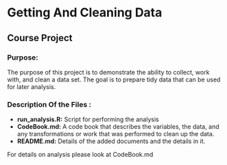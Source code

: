 # Getting And Cleaning Data

## Course Project 

### Purpose: 

The purpose of this project is to demonstrate the ability to collect, work with, and clean a data set. The goal is to prepare tidy data that can be used for later analysis. 

### Description Of the Files : 

* **run_analysis.R:** Script for performing the analysis  
* **CodeBook.md:** A code book that describes the variables, the data, and any transformations or work that was performed to clean up the data. 
* **README.md:** Details of the added documents and the details in it. 

For details on analysis please look at CodeBook.md